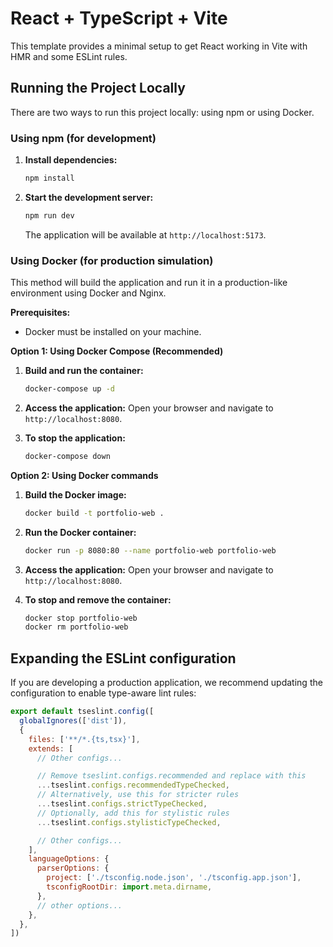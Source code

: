 # React + TypeScript + Vite

This template provides a minimal setup to get React working in Vite with HMR and some ESLint rules.

## Running the Project Locally

There are two ways to run this project locally: using npm or using Docker.

### Using npm (for development)

1.  **Install dependencies:**
    ```bash
    npm install
    ```
2.  **Start the development server:**
    ```bash
    npm run dev
    ```
    The application will be available at `http://localhost:5173`.

### Using Docker (for production simulation)

This method will build the application and run it in a production-like environment using Docker and Nginx.

**Prerequisites:**
* Docker must be installed on your machine.

**Option 1: Using Docker Compose (Recommended)**

1.  **Build and run the container:**
    ```bash
    docker-compose up -d
    ```
2.  **Access the application:**
    Open your browser and navigate to `http://localhost:8080`.

3.  **To stop the application:**
    ```bash
    docker-compose down
    ```

**Option 2: Using Docker commands**

1.  **Build the Docker image:**
    ```bash
    docker build -t portfolio-web .
    ```
2.  **Run the Docker container:**
    ```bash
    docker run -p 8080:80 --name portfolio-web portfolio-web
    ```
3.  **Access the application:**
    Open your browser and navigate to `http://localhost:8080`.

4.  **To stop and remove the container:**
    ```bash
    docker stop portfolio-web
    docker rm portfolio-web
    ```

## Expanding the ESLint configuration

If you are developing a production application, we recommend updating the configuration to enable type-aware lint rules:

```js
export default tseslint.config([
  globalIgnores(['dist']),
  {
    files: ['**/*.{ts,tsx}'],
    extends: [
      // Other configs...

      // Remove tseslint.configs.recommended and replace with this
      ...tseslint.configs.recommendedTypeChecked,
      // Alternatively, use this for stricter rules
      ...tseslint.configs.strictTypeChecked,
      // Optionally, add this for stylistic rules
      ...tseslint.configs.stylisticTypeChecked,

      // Other configs...
    ],
    languageOptions: {
      parserOptions: {
        project: ['./tsconfig.node.json', './tsconfig.app.json'],
        tsconfigRootDir: import.meta.dirname,
      },
      // other options...
    },
  },
])

